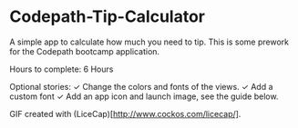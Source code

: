 # Codepath-Tip-Calculator
A simple app to calculate how much you need to tip. This is some prework for the Codepath bootcamp application.


Hours to complete:
6 Hours

Optional stories:
✓ Change the colors and fonts of the views.
✓ Add a custom font
✓ Add an app icon and launch image, see the guide below.



GIF created with (LiceCap)[http://www.cockos.com/licecap/].